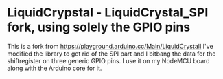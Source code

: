 # LiquidCrypstal - LiquidCrystal_SPI fork, using solely the GPIO pins
This is a fork from https://playground.arduino.cc/Main/LiquidCrystalI
I've modified the library to get rid of the SPI part and I bitbang the data for the shiftregister on three generic GPIO pins.
I use it on my NodeMCU board along with the Arduino core for it.
